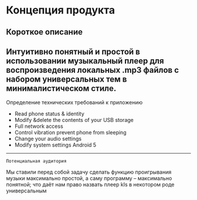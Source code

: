Концепция продукта
===========
Короткое описание
------
Интуитивно понятный и простой в использовании музыкальный плеер для воспроизведения локальных .mp3 файлов с набором универсальных тем в минималистическом стиле.
------
Определение технических требований к приложению
-	Read phone status & identity
-	Modify &delete the contents of your USB storage
-	Full network access
-	Control vibration prevent phone from sleeping
-	Change your audio settings
-	Modify system settings
Android 5
--------
	Потенциальная аудитория
Мы ставили перед собой задачу сделать функцию проигрывания музыки максимально простой, а саму программу – максимально понятной; что даёт нам право назвать плеер kIs в некотором роде универсальным 
